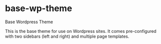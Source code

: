 base-wp-theme
=============

Base Wordpress Theme

This is the base theme for use on Wordpress sites.  It comes pre-configured with two sidebars (left and right) and multiple 
page templates.
